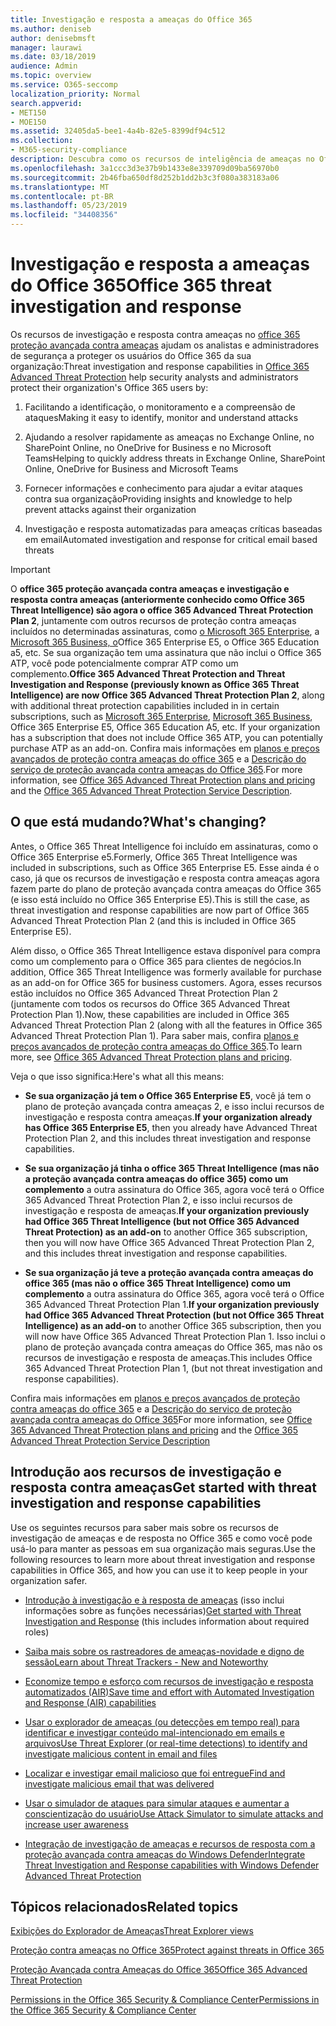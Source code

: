 ```yaml
---
title: Investigação e resposta a ameaças do Office 365
ms.author: deniseb
author: denisebmsft
manager: laurawi
ms.date: 03/18/2019
audience: Admin
ms.topic: overview
ms.service: O365-seccomp
localization_priority: Normal
search.appverid:
- MET150
- MOE150
ms.assetid: 32405da5-bee1-4a4b-82e5-8399df94c512
ms.collection:
- M365-security-compliance
description: Descubra como os recursos de inteligência de ameaças no Office 365 proteção avançada contra ameaças pode ajudá-lo a Pesquisar ameaças em sua organização, responder a malware, phishing e outros ataques que o Office 365 detectou em seu nome e Pesquisar ameaças indicadores.
ms.openlocfilehash: 3a1ccc3d3e37b9b1433e8e339709d09ba56970b0
ms.sourcegitcommit: 2b46fba650df8d252b1dd2b3c3f080a383183a06
ms.translationtype: MT
ms.contentlocale: pt-BR
ms.lasthandoff: 05/23/2019
ms.locfileid: "34408356"
---
```

# <a name="office-365-threat-investigation-and-response"></a><span data-ttu-id="658e5-103">Investigação e resposta a ameaças do Office 365</span><span class="sxs-lookup"><span data-stu-id="658e5-103">Office 365 threat investigation and response</span></span>

<span data-ttu-id="658e5-104">Os recursos de investigação e resposta contra ameaças no [office 365 proteção avançada contra ameaças](office-365-atp.md) ajudam os analistas e administradores de segurança a proteger os usuários do Office 365 da sua organização:</span><span class="sxs-lookup"><span data-stu-id="658e5-104">Threat investigation and response capabilities in [Office 365 Advanced Threat Protection](office-365-atp.md) help security analysts and administrators protect their organization's Office 365 users by:</span></span>
  
1. <span data-ttu-id="658e5-105">Facilitando a identificação, o monitoramento e a compreensão de ataques</span><span class="sxs-lookup"><span data-stu-id="658e5-105">Making it easy to identify, monitor and understand attacks</span></span>
    
2. <span data-ttu-id="658e5-106">Ajudando a resolver rapidamente as ameaças no Exchange Online, no SharePoint Online, no OneDrive for Business e no Microsoft Teams</span><span class="sxs-lookup"><span data-stu-id="658e5-106">Helping to quickly address threats in Exchange Online, SharePoint Online, OneDrive for Business and Microsoft Teams</span></span>
    
3. <span data-ttu-id="658e5-107">Fornecer informações e conhecimento para ajudar a evitar ataques contra sua organização</span><span class="sxs-lookup"><span data-stu-id="658e5-107">Providing insights and knowledge to help prevent attacks against their organization</span></span>

4. <span data-ttu-id="658e5-108">Investigação e resposta automatizadas para ameaças críticas baseadas em email</span><span class="sxs-lookup"><span data-stu-id="658e5-108">Automated investigation and response for critical email based threats</span></span>
    
> [!IMPORTANT]
> <span data-ttu-id="658e5-109">O **office 365 proteção avançada contra ameaças e investigação e resposta contra ameaças (anteriormente conhecido como Office 365 Threat Intelligence) são agora o office 365 Advanced Threat Protection Plan 2**, juntamente com outros recursos de proteção contra ameaças incluídos no determinadas assinaturas, como [o Microsoft 365 Enterprise](https://www.microsoft.com/microsoft-365/enterprise/home), a [Microsoft 365 Business, o](https://www.microsoft.com/microsoft-365/business)Office 365 Enterprise E5, o Office 365 Education a5, etc. Se sua organização tem uma assinatura que não inclui o Office 365 ATP, você pode potencialmente comprar ATP como um complemento.</span><span class="sxs-lookup"><span data-stu-id="658e5-109">**Office 365 Advanced Threat Protection and Threat Investigation and Response (previously known as Office 365 Threat Intelligence) are now Office 365 Advanced Threat Protection Plan 2**, along with additional threat protection capabilities included in in certain subscriptions, such as [Microsoft 365 Enterprise](https://www.microsoft.com/microsoft-365/enterprise/home), [Microsoft 365 Business](https://www.microsoft.com/microsoft-365/business), Office 365 Enterprise E5, Office 365 Education A5, etc. If your organization has a subscription that does not include Office 365 ATP, you can potentially purchase ATP as an add-on.</span></span> <span data-ttu-id="658e5-110">Confira mais informações em [planos e preços avançados de proteção contra ameaças do office 365](https://products.office.com/exchange/advance-threat-protection) e a [Descrição do serviço de proteção avançada contra ameaças do Office 365](https://docs.microsoft.com/office365/servicedescriptions/office-365-advanced-threat-protection-service-description#whats-new-in-office-365-advanced-threat-protection-atp).</span><span class="sxs-lookup"><span data-stu-id="658e5-110">For more information, see [Office 365 Advanced Threat Protection plans and pricing](https://products.office.com/exchange/advance-threat-protection) and the [Office 365 Advanced Threat Protection Service Description](https://docs.microsoft.com/office365/servicedescriptions/office-365-advanced-threat-protection-service-description#whats-new-in-office-365-advanced-threat-protection-atp).</span></span> 
  
## <a name="whats-changing"></a><span data-ttu-id="658e5-111">O que está mudando?</span><span class="sxs-lookup"><span data-stu-id="658e5-111">What's changing?</span></span>

<span data-ttu-id="658e5-112">Antes, o Office 365 Threat Intelligence foi incluído em assinaturas, como o Office 365 Enterprise e5.</span><span class="sxs-lookup"><span data-stu-id="658e5-112">Formerly, Office 365 Threat Intelligence was included in subscriptions, such as Office 365 Enterprise E5.</span></span> <span data-ttu-id="658e5-113">Esse ainda é o caso, já que os recursos de investigação e resposta contra ameaças agora fazem parte do plano de proteção avançada contra ameaças do Office 365 (e isso está incluído no Office 365 Enterprise E5).</span><span class="sxs-lookup"><span data-stu-id="658e5-113">This is still the case, as threat investigation and response capabilities are now part of Office 365 Advanced Threat Protection Plan 2 (and this is included in Office 365 Enterprise E5).</span></span> 

<span data-ttu-id="658e5-114">Além disso, o Office 365 Threat Intelligence estava disponível para compra como um complemento para o Office 365 para clientes de negócios.</span><span class="sxs-lookup"><span data-stu-id="658e5-114">In addition, Office 365 Threat Intelligence was formerly available for purchase as an add-on for Office 365 for business customers.</span></span> <span data-ttu-id="658e5-115">Agora, esses recursos estão incluídos no Office 365 Advanced Threat Protection Plan 2 (juntamente com todos os recursos do Office 365 Advanced Threat Protection Plan 1).</span><span class="sxs-lookup"><span data-stu-id="658e5-115">Now, these capabilities are included in Office 365 Advanced Threat Protection Plan 2 (along with all the features in Office 365 Advanced Threat Protection Plan 1).</span></span> <span data-ttu-id="658e5-116">Para saber mais, confira [planos e preços avançados de proteção contra ameaças do Office 365](https://products.office.com/exchange/advance-threat-protection).</span><span class="sxs-lookup"><span data-stu-id="658e5-116">To learn more, see [Office 365 Advanced Threat Protection plans and pricing](https://products.office.com/exchange/advance-threat-protection).</span></span>

<span data-ttu-id="658e5-117">Veja o que isso significa:</span><span class="sxs-lookup"><span data-stu-id="658e5-117">Here's what all this means:</span></span>

- <span data-ttu-id="658e5-118">**Se sua organização já tem o Office 365 Enterprise E5**, você já tem o plano de proteção avançada contra ameaças 2, e isso inclui recursos de investigação e resposta contra ameaças.</span><span class="sxs-lookup"><span data-stu-id="658e5-118">**If your organization already has Office 365 Enterprise E5**, then you already have Advanced Threat Protection Plan 2, and this includes threat investigation and response capabilities.</span></span>

- <span data-ttu-id="658e5-119">**Se sua organização já tinha o office 365 Threat Intelligence (mas não a proteção avançada contra ameaças do office 365) como um complemento** a outra assinatura do Office 365, agora você terá o Office 365 Advanced Threat Protection Plan 2, e isso inclui recursos de investigação e resposta de ameaças.</span><span class="sxs-lookup"><span data-stu-id="658e5-119">**If your organization previously had Office 365 Threat Intelligence (but not Office 365 Advanced Threat Protection) as an add-on** to another Office 365 subscription, then you will now have Office 365 Advanced Threat Protection Plan 2, and this includes threat investigation and response capabilities.</span></span> 

- <span data-ttu-id="658e5-120">**Se sua organização já teve a proteção avançada contra ameaças do office 365 (mas não o office 365 Threat Intelligence) como um complemento** a outra assinatura do Office 365, agora você terá o Office 365 Advanced Threat Protection Plan 1.</span><span class="sxs-lookup"><span data-stu-id="658e5-120">**If your organization previously had Office 365 Advanced Threat Protection (but not Office 365 Threat Intelligence) as an add-on** to another Office 365 subscription, then you will now have Office 365 Advanced Threat Protection Plan 1.</span></span> <span data-ttu-id="658e5-121">Isso inclui o plano de proteção avançada contra ameaças do Office 365, mas não os recursos de investigação e resposta de ameaças.</span><span class="sxs-lookup"><span data-stu-id="658e5-121">This includes Office 365 Advanced Threat Protection Plan 1, (but not threat investigation and response capabilities).</span></span>

<span data-ttu-id="658e5-122">Confira mais informações em [planos e preços avançados de proteção contra ameaças do office 365](https://products.office.com/exchange/advance-threat-protection) e a [Descrição do serviço de proteção avançada contra ameaças do Office 365](https://docs.microsoft.com/office365/servicedescriptions/office-365-advanced-threat-protection-service-description#whats-new-in-office-365-advanced-threat-protection-atp)</span><span class="sxs-lookup"><span data-stu-id="658e5-122">For more information, see [Office 365 Advanced Threat Protection plans and pricing](https://products.office.com/exchange/advance-threat-protection) and the [Office 365 Advanced Threat Protection Service Description](https://docs.microsoft.com/office365/servicedescriptions/office-365-advanced-threat-protection-service-description#whats-new-in-office-365-advanced-threat-protection-atp)</span></span>

## <a name="get-started-with-threat-investigation-and-response-capabilities"></a><span data-ttu-id="658e5-123">Introdução aos recursos de investigação e resposta contra ameaças</span><span class="sxs-lookup"><span data-stu-id="658e5-123">Get started with threat investigation and response capabilities</span></span>

<span data-ttu-id="658e5-124">Use os seguintes recursos para saber mais sobre os recursos de investigação de ameaças e de resposta no Office 365 e como você pode usá-lo para manter as pessoas em sua organização mais seguras.</span><span class="sxs-lookup"><span data-stu-id="658e5-124">Use the following resources to learn more about threat investigation and response capabilities in Office 365, and how you can use it to keep people in your organization safer.</span></span>
  
- <span data-ttu-id="658e5-125">[Introdução à investigação e à resposta de ameaças](get-started-with-ti.md) (isso inclui informações sobre as funções necessárias)</span><span class="sxs-lookup"><span data-stu-id="658e5-125">[Get started with Threat Investigation and Response](get-started-with-ti.md) (this includes information about required roles)</span></span> 
    
- [<span data-ttu-id="658e5-126">Saiba mais sobre os rastreadores de ameaças-novidade e digno de sessão</span><span class="sxs-lookup"><span data-stu-id="658e5-126">Learn about Threat Trackers - New and Noteworthy</span></span>](threat-trackers.md)

- [<span data-ttu-id="658e5-127">Economize tempo e esforço com recursos de investigação e resposta automatizados (AIR)</span><span class="sxs-lookup"><span data-stu-id="658e5-127">Save time and effort with Automated Investigation and Response (AIR) capabilities</span></span>](automated-investigation-response-office.md)

- [<span data-ttu-id="658e5-128">Usar o explorador de ameaças (ou detecções em tempo real) para identificar e investigar conteúdo mal-intencionado em emails e arquivos</span><span class="sxs-lookup"><span data-stu-id="658e5-128">Use Threat Explorer (or real-time detections) to identify and investigate malicious content in email and files</span></span>](threat-explorer.md)
    
- [<span data-ttu-id="658e5-129">Localizar e investigar email malicioso que foi entregue</span><span class="sxs-lookup"><span data-stu-id="658e5-129">Find and investigate malicious email that was delivered</span></span>](investigate-malicious-email-that-was-delivered.md)
    
- [<span data-ttu-id="658e5-130">Usar o simulador de ataques para simular ataques e aumentar a conscientização do usuário</span><span class="sxs-lookup"><span data-stu-id="658e5-130">Use Attack Simulator to simulate attacks and increase user awareness</span></span>](attack-simulator.md)
    
- [<span data-ttu-id="658e5-131">Integração de investigação de ameaças e recursos de resposta com a proteção avançada contra ameaças do Windows Defender</span><span class="sxs-lookup"><span data-stu-id="658e5-131">Integrate Threat Investigation and Response capabilities with Windows Defender Advanced Threat Protection</span></span>](integrate-office-365-ti-with-wdatp.md)
    
## <a name="related-topics"></a><span data-ttu-id="658e5-132">Tópicos relacionados</span><span class="sxs-lookup"><span data-stu-id="658e5-132">Related topics</span></span>

[<span data-ttu-id="658e5-133">Exibições do Explorador de Ameaças</span><span class="sxs-lookup"><span data-stu-id="658e5-133">Threat Explorer views</span></span>](threat-explorer-views.md)

[<span data-ttu-id="658e5-134">Proteção contra ameaças no Office 365</span><span class="sxs-lookup"><span data-stu-id="658e5-134">Protect against threats in Office 365</span></span>](protect-against-threats.md)
  
[<span data-ttu-id="658e5-135">Proteção Avançada contra Ameaças do Office 365</span><span class="sxs-lookup"><span data-stu-id="658e5-135">Office 365 Advanced Threat Protection</span></span>](office-365-atp.md)
  
[<span data-ttu-id="658e5-136">Permissions in the Office 365 Security &amp; Compliance Center</span><span class="sxs-lookup"><span data-stu-id="658e5-136">Permissions in the Office 365 Security &amp; Compliance Center</span></span>](permissions-in-the-security-and-compliance-center.md)
 
